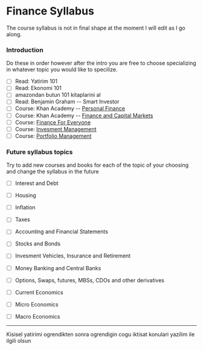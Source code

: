 # Finance Syllabus

The course syllabus is not in final shape at the moment I will edit as I go along.

### Introduction

Do these in order however after the intro you are free to choose specializing in whatever topic you would like to specilize.

- [ ] Read: Yatirim 101
- [ ] Read: Ekonomi 101
- [ ] amazondan butun 101 kitaplarini al
- [ ] Read: Benjamin Graham -- Smart Investor
- [ ] Course: Khan Academy -- [Personal Finance](https://www.khanacademy.org/college-careers-more/personal-finance)
- [ ] Course: Khan Academy -- [Finance and Capital Markets](https://www.khanacademy.org/economics-finance-domain/core-finance)
- [ ] Course: [Finance For Everyone](https://www.coursera.org/specializations/finance-for-everyone)
- [ ] Course: [Invesment Management](https://www.coursera.org/specializations/investment-management)
- [ ] Course: [Portfolio Management](https://www.coursera.org/specializations/investment-portolio-management)

### Future syllabus topics

Try to add new courses and books for each of the topic of your choosing and change the syllabus in the future 

- [ ] Interest and Debt
- [ ] Housing
- [ ] Inflation
- [ ] Taxes
- [ ] Accounting and Financial Statements
- [ ] Stocks and Bonds
- [ ] Invesment Vehicles, Insurance and Retirement
- [ ] Money Banking and Central Banks
- [ ] Options, Swaps, futures, MBSs, CDOs and other derivatives
- [ ] Current Economics
- [ ] Micro Economics
- [ ] Macro Economics


---


Kisisel yatirimi ogrendikten sonra ogrendigin cogu iktisat konulari yazilim ile ilgili olsun
